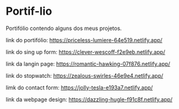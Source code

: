 # Portif-lio
Portifólio contendo alguns dos meus projetos.

link do portifólio: https://priceless-lumiere-64e519.netlify.app/

link do sing up form: https://clever-wescoff-f2e9eb.netlify.app/

link da langin page: https://romantic-hawking-07f876.netlify.app/

link do stopwatch: https://zealous-swirles-46e9e4.netlify.app/

limk do contact form: https://jolly-tesla-e193a7.netlify.app/

link da webpage design: https://dazzling-hugle-f91c8f.netlify.app/
